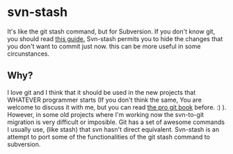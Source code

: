 svn-stash
==========

It's like the git stash command, but for Subversion. If you don't know git, you should read [this guide.]()
Svn-stash permits you to hide the changes that you don't want to commit just now. this can be more useful in some circunstances.

Why?
----------

I love git and I think that it should be used in the new projects that WHATEVER programmer starts (If you don't think the same, 	You are welcome to discuss it with me, but you can read [the pro git book](http://git-scm.com/book) before. :) ). However, in some old projects where I'm working now the svn-to-git migration is very difficult or imposible. Git has a set of awesome commands I usually use, (like stash) that svn hasn't direct equivalent. Svn-stash is an attempt to port some of the functionalities of the git stash command to subversion.

